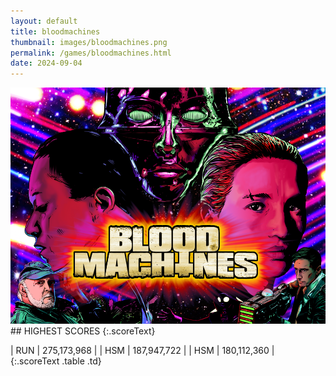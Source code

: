```yaml
---
layout: default
title: bloodmachines
thumbnail: images/bloodmachines.png
permalink: /games/bloodmachines.html
date: 2024-09-04
---
```


<img src="../images/bloodmachines.png" class="gameThumbnail img-fluid mx-auto align-middle">
## HIGHEST SCORES
{:.scoreText}

| RUN | 275,173,968 | 
| HSM | 187,947,722 | 
| HSM | 180,112,360 | 
{:.scoreText .table .td}

